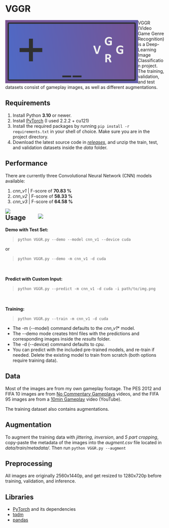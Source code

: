 # VGGR
<img src='https://raw.githubusercontent.com/m4cit/VGGR/main/gallery/icon.png' align="left" height="200">

VGGR (Video Game Genre Recognition) is a Deep-Learning Image Classification project. The training, validation, and test datasets consist of gameplay images, as well as different augmentations.


## Requirements
1. Install Python **3.10** or newer.
2. Install [PyTorch](https://pytorch.org/get-started/locally/) (I used 2.2.2 + cu121)
3. Install the required packages by running `pip install -r requirements.txt` in your shell of choice. Make sure you are in the project directory.
4. Download the latest source code in [*releases*](https://github.com/m4cit/VGGR/releases), and unzip the train, test, and validation datasets inside the *data* folder.


## Performance
There are currently three Convolutional Neural Network (CNN) models available:

1. *cnn_v1* | F-score of **70.83 %**
2. *cnn_v2* | F-score of **58.33 %**
3. *cnn_v3* | F-score of **64.58 %**


<img src='https://raw.githubusercontent.com/m4cit/VGGR/main/gallery/perf_v1_1.png' align="left" width="400">
<img src='https://raw.githubusercontent.com/m4cit/VGGR/main/gallery/perf_v1_2.png' align="right" width="400">


## Usage
**Demo with Test Set:**
>```
>python VGGR.py --demo --model cnn_v1 --device cuda
>```
or
>```
>python VGGR.py --demo -m cnn_v1 -d cuda
>```
\
\
**Predict with Custom Input:**
>```
>python VGGR.py --predict -m cnn_v1 -d cuda -i path/to/img.png
>```
\
\
**Training:**
>```
>python VGGR.py --train -m cnn_v1 -d cuda
>```

- The -m (--model) command defaults to the *cnn_v1** model.
- The --demo mode creates html files with the predictions and corresponding images inside the *results* folder.
- The -d (--device) command defaults to *cpu*.
- You can predict with the included pre-trained models, and re-train if needed. Delete the existing model to train from scratch (both options require training data).


## Data
Most of the images are from my own gameplay footage.
The PES 2012 and FIFA 10 images are from [No Commentary Gameplays](https://www.youtube.com/@NCGameplays) videos, and the FIFA 95 images are from a [10min Gameplay](https://www.youtube.com/@10minGameplay1) video (YouTube).

The training dataset also contains augmentations.


## Augmentation
To augment the training data with *jittering*, *inversion*, and *5 part cropping*, copy-paste the metadata of the images into the *augment.csv* file located in *data/train/metadata/*.
Then run `python VGGR.py --augment`


## Preprocessing
All images are originally 2560x1440p, and get resized to 1280x720p before training, validation, and inference. 


## Libraries
* [PyTorch](https://pytorch.org/) and its dependencies
* [tqdm](https://tqdm.github.io/)
* [pandas](https://pandas.pydata.org/)

